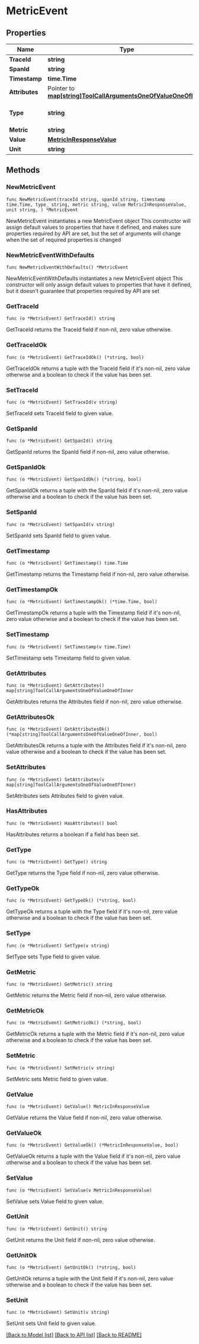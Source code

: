 # MetricEvent

## Properties

Name | Type | Description | Notes
------------ | ------------- | ------------- | -------------
**TraceId** | **string** |  | 
**SpanId** | **string** |  | 
**Timestamp** | **time.Time** |  | 
**Attributes** | Pointer to [**map[string]ToolCallArgumentsOneOfValueOneOfInner**](ToolCallArgumentsOneOfValueOneOfInner.md) |  | [optional] 
**Type** | **string** |  | [default to "metric"]
**Metric** | **string** |  | 
**Value** | [**MetricInResponseValue**](MetricInResponseValue.md) |  | 
**Unit** | **string** |  | 

## Methods

### NewMetricEvent

`func NewMetricEvent(traceId string, spanId string, timestamp time.Time, type_ string, metric string, value MetricInResponseValue, unit string, ) *MetricEvent`

NewMetricEvent instantiates a new MetricEvent object
This constructor will assign default values to properties that have it defined,
and makes sure properties required by API are set, but the set of arguments
will change when the set of required properties is changed

### NewMetricEventWithDefaults

`func NewMetricEventWithDefaults() *MetricEvent`

NewMetricEventWithDefaults instantiates a new MetricEvent object
This constructor will only assign default values to properties that have it defined,
but it doesn't guarantee that properties required by API are set

### GetTraceId

`func (o *MetricEvent) GetTraceId() string`

GetTraceId returns the TraceId field if non-nil, zero value otherwise.

### GetTraceIdOk

`func (o *MetricEvent) GetTraceIdOk() (*string, bool)`

GetTraceIdOk returns a tuple with the TraceId field if it's non-nil, zero value otherwise
and a boolean to check if the value has been set.

### SetTraceId

`func (o *MetricEvent) SetTraceId(v string)`

SetTraceId sets TraceId field to given value.


### GetSpanId

`func (o *MetricEvent) GetSpanId() string`

GetSpanId returns the SpanId field if non-nil, zero value otherwise.

### GetSpanIdOk

`func (o *MetricEvent) GetSpanIdOk() (*string, bool)`

GetSpanIdOk returns a tuple with the SpanId field if it's non-nil, zero value otherwise
and a boolean to check if the value has been set.

### SetSpanId

`func (o *MetricEvent) SetSpanId(v string)`

SetSpanId sets SpanId field to given value.


### GetTimestamp

`func (o *MetricEvent) GetTimestamp() time.Time`

GetTimestamp returns the Timestamp field if non-nil, zero value otherwise.

### GetTimestampOk

`func (o *MetricEvent) GetTimestampOk() (*time.Time, bool)`

GetTimestampOk returns a tuple with the Timestamp field if it's non-nil, zero value otherwise
and a boolean to check if the value has been set.

### SetTimestamp

`func (o *MetricEvent) SetTimestamp(v time.Time)`

SetTimestamp sets Timestamp field to given value.


### GetAttributes

`func (o *MetricEvent) GetAttributes() map[string]ToolCallArgumentsOneOfValueOneOfInner`

GetAttributes returns the Attributes field if non-nil, zero value otherwise.

### GetAttributesOk

`func (o *MetricEvent) GetAttributesOk() (*map[string]ToolCallArgumentsOneOfValueOneOfInner, bool)`

GetAttributesOk returns a tuple with the Attributes field if it's non-nil, zero value otherwise
and a boolean to check if the value has been set.

### SetAttributes

`func (o *MetricEvent) SetAttributes(v map[string]ToolCallArgumentsOneOfValueOneOfInner)`

SetAttributes sets Attributes field to given value.

### HasAttributes

`func (o *MetricEvent) HasAttributes() bool`

HasAttributes returns a boolean if a field has been set.

### GetType

`func (o *MetricEvent) GetType() string`

GetType returns the Type field if non-nil, zero value otherwise.

### GetTypeOk

`func (o *MetricEvent) GetTypeOk() (*string, bool)`

GetTypeOk returns a tuple with the Type field if it's non-nil, zero value otherwise
and a boolean to check if the value has been set.

### SetType

`func (o *MetricEvent) SetType(v string)`

SetType sets Type field to given value.


### GetMetric

`func (o *MetricEvent) GetMetric() string`

GetMetric returns the Metric field if non-nil, zero value otherwise.

### GetMetricOk

`func (o *MetricEvent) GetMetricOk() (*string, bool)`

GetMetricOk returns a tuple with the Metric field if it's non-nil, zero value otherwise
and a boolean to check if the value has been set.

### SetMetric

`func (o *MetricEvent) SetMetric(v string)`

SetMetric sets Metric field to given value.


### GetValue

`func (o *MetricEvent) GetValue() MetricInResponseValue`

GetValue returns the Value field if non-nil, zero value otherwise.

### GetValueOk

`func (o *MetricEvent) GetValueOk() (*MetricInResponseValue, bool)`

GetValueOk returns a tuple with the Value field if it's non-nil, zero value otherwise
and a boolean to check if the value has been set.

### SetValue

`func (o *MetricEvent) SetValue(v MetricInResponseValue)`

SetValue sets Value field to given value.


### GetUnit

`func (o *MetricEvent) GetUnit() string`

GetUnit returns the Unit field if non-nil, zero value otherwise.

### GetUnitOk

`func (o *MetricEvent) GetUnitOk() (*string, bool)`

GetUnitOk returns a tuple with the Unit field if it's non-nil, zero value otherwise
and a boolean to check if the value has been set.

### SetUnit

`func (o *MetricEvent) SetUnit(v string)`

SetUnit sets Unit field to given value.



[[Back to Model list]](../README.md#documentation-for-models) [[Back to API list]](../README.md#documentation-for-api-endpoints) [[Back to README]](../README.md)


